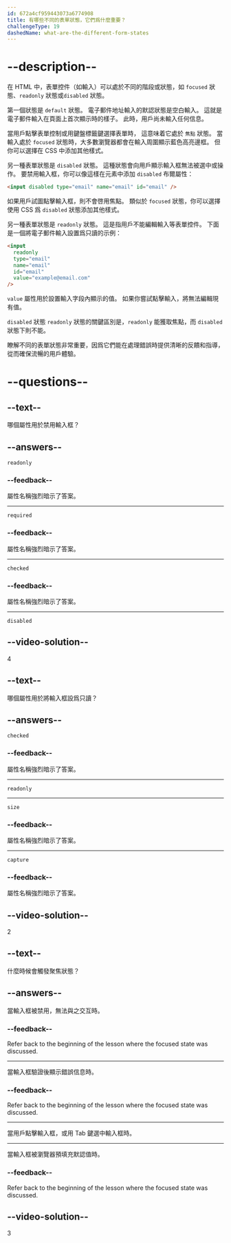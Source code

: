 ```yaml
---
id: 672a4cf959443073a6774908
title: 有哪些不同的表單狀態，它們爲什麼重要？
challengeType: 19
dashedName: what-are-the-different-form-states
---
```


# --description--

在 HTML 中，表單控件（如輸入）可以處於不同的階段或狀態，如 `focused` 狀態、`readonly` 狀態或`disabled` 狀態。

第一個狀態是 `default` 狀態。 電子郵件地址輸入的默認狀態是空白輸入。 這就是電子郵件輸入在頁面上首次顯示時的樣子。 此時，用戶尚未輸入任何信息。

當用戶點擊表單控制或用鍵盤標籤鍵選擇表單時， 這意味着它處於 `焦點` 狀態。 當輸入處於 `focused` 狀態時，大多數瀏覽器都會在輸入周圍顯示藍色高亮邊框。 但你可以選擇在 CSS 中添加其他樣式。

另一種表單狀態是 `disabled` 狀態。 這種狀態會向用戶顯示輸入框無法被選中或操作。 要禁用輸入框，你可以像這樣在元素中添加 `disabled` 布爾屬性：

```html
<input disabled type="email" name="email" id="email" />
```

如果用戶試圖點擊輸入框，則不會啓用焦點。 類似於 `focused` 狀態，你可以選擇使用 CSS 爲 `disabled` 狀態添加其他樣式。

另一種表單狀態是 `readonly` 狀態。 這是指用戶不能編輯輸入等表單控件。 下面是一個將電子郵件輸入設置爲只讀的示例：

```html
<input
  readonly
  type="email"
  name="email"
  id="email"
  value="example@email.com"
/>
```

`value` 屬性用於設置輸入字段內顯示的值。 如果你嘗試點擊輸入，將無法編輯現有值。

`disabled` 狀態 `readonly` 狀態的關鍵區別是，`readonly` 能獲取焦點，而 `disabled` 狀態下則不能。

瞭解不同的表單狀態非常重要，因爲它們能在處理錯誤時提供清晰的反饋和指導，從而確保流暢的用戶體驗。

# --questions--

## --text--

哪個屬性用於禁用輸入框？

## --answers--

`readonly`

### --feedback--

屬性名稱強烈暗示了答案。

---

`required`

### --feedback--

屬性名稱強烈暗示了答案。

---

`checked`

### --feedback--

屬性名稱強烈暗示了答案。

---

`disabled`

## --video-solution--

4

## --text--

哪個屬性用於將輸入框設爲只讀？

## --answers--

`checked`

### --feedback--

屬性名稱強烈暗示了答案。

---

`readonly`

---

`size`

### --feedback--

屬性名稱強烈暗示了答案。

---

`capture`

### --feedback--

屬性名稱強烈暗示了答案。

## --video-solution--

2

## --text--

什麼時候會觸發聚焦狀態？

## --answers--

當輸入框被禁用，無法與之交互時。

### --feedback--

Refer back to the beginning of the lesson where the focused state was discussed.

---

當輸入框驗證後顯示錯誤信息時。

### --feedback--

Refer back to the beginning of the lesson where the focused state was discussed.

---

當用戶點擊輸入框，或用 Tab 鍵選中輸入框時。

---

當輸入框被瀏覽器預填充默認值時。

### --feedback--

Refer back to the beginning of the lesson where the focused state was discussed.

## --video-solution--

3
